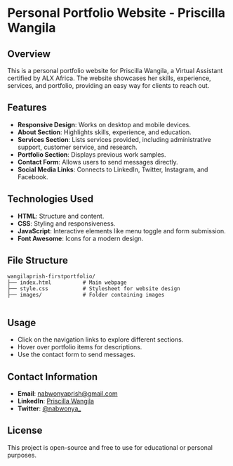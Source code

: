 # Personal Portfolio Website - Priscilla Wangila

## Overview
This is a personal portfolio website for Priscilla Wangila, a Virtual Assistant certified by ALX Africa. The website showcases her skills, experience, services, and portfolio, providing an easy way for clients to reach out.

## Features
- **Responsive Design**: Works on desktop and mobile devices.
- **About Section**: Highlights skills, experience, and education.
- **Services Section**: Lists services provided, including administrative support, customer service, and research.
- **Portfolio Section**: Displays previous work samples.
- **Contact Form**: Allows users to send messages directly.
- **Social Media Links**: Connects to LinkedIn, Twitter, Instagram, and Facebook.

## Technologies Used
- **HTML**: Structure and content.
- **CSS**: Styling and responsiveness.
- **JavaScript**: Interactive elements like menu toggle and form submission.
- **Font Awesome**: Icons for a modern design.

## File Structure
```
wangilaprish-firstportfolio/
├── index.html          # Main webpage
├── style.css           # Stylesheet for website design
├── images/             # Folder containing images


```


## Usage
- Click on the navigation links to explore different sections.
- Hover over portfolio items for descriptions.
- Use the contact form to send messages.

## Contact Information
- **Email**: nabwonyaprish@gmail.com
- **LinkedIn**: [Priscilla Wangila](https://www.linkedin.com/in/priscilla-wangila-414806210/)
- **Twitter**: [@nabwonya_](https://x.com/nabwonya_)

## License
This project is open-source and free to use for educational or personal purposes.

